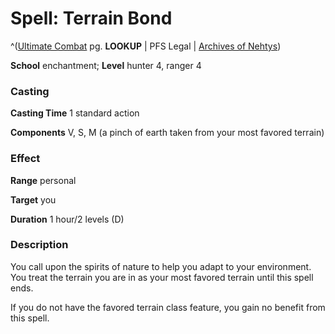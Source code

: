 # Spell: Terrain Bond

^([Ultimate Combat][ss-terrain-bond] pg. **LOOKUP** | PFS Legal | [Archives of Nehtys][sn-terrain-bond])

**School** enchantment; **Level** hunter 4, ranger 4

### Casting

**Casting Time** 1 standard action  

**Components** V, S, M (a pinch of earth taken from your most favored terrain)

### Effect

**Range** personal  

**Target** you  

**Duration** 1 hour/2 levels (D)

### Description

You call upon the spirits of nature to help you adapt to your environment. You treat the terrain you are in as your most favored terrain until this spell ends.  

If you do not have the favored terrain class feature, you gain no benefit from this spell.

[ss-terrain-bond]: http://paizo.com/pathfinderRPG/v57
[sn-terrain-bond]: http://www.archivesofnethys.com/SpellDisplay.aspx?ItemName=Terrain%20Bond